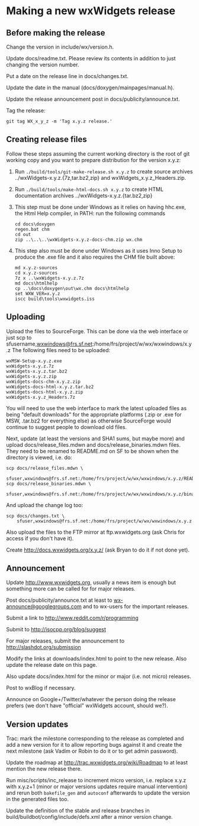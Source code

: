 Making a new wxWidgets release
==============================

Before making the release
-------------------------

Change the version in include/wx/version.h.

Update docs/readme.txt. Please review its contents in addition to just
changing the version number.

Put a date on the release line in docs/changes.txt.

Update the date in the manual (docs/doxygen/mainpages/manual.h).

Update the release announcement post in docs/publicity/announce.txt.

Tag the release:

    git tag WX_x_y_z -m 'Tag x.y.z release.'


Creating release files
----------------------

Follow these steps assuming the current working directory is the root of git
working copy and you want to prepare distribution for the version x.y.z:

1. Run `./build/tools/git-make-release.sh x.y.z` to create source archives
   ../wxWidgets-x.y.z.{7z,tar.bz2,zip} and wxWidgets_x.y.z_Headers.zip.

2. Run `./build/tools/make-html-docs.sh x.y.z` to create HTML documentation
   archives ../wxWidgets-x.y.z.{tar.bz2,zip}

3. This step must be done under Windows as it relies on having hhc.exe, the
   Html Help compiler, in PATH: run the following commands

    ```
    cd docs\doxygen
    regen.bat chm
    cd out
    zip ..\..\..\wxWidgets-x.y.z-docs-chm.zip wx.chm
    ```

4. This step also must be done under Windows as it uses Inno Setup to produce
   the .exe file and it also requires the CHM file built above:

    ```
    md x.y.z-sources
    cd x.y.z-sources
    7z x ..\wxWidgets-x.y.z.7z
    md docs\htmlhelp
    cp ..\docs\doxygen\out\wx.chm docs\htmlhelp
    set WXW_VER=x.y.z
    iscc build\tools\wxwidgets.iss
    ```


Uploading
---------

Upload the files to SourceForge. This can be done via the web interface or just
scp to sfusername,wxwindows@frs.sf.net:/home/frs/project/w/wx/wxwindows/x.y.z
The following files need to be uploaded:

    wxMSW-Setup-x.y.z.exe
    wxWidgets-x.y.z.7z
    wxWidgets-x.y.z.tar.bz2
    wxWidgets-x.y.z.zip
    wxWidgets-docs-chm-x.y.z.zip
    wxWidgets-docs-html-x.y.z.tar.bz2
    wxWidgets-docs-html-x.y.z.zip
    wxWidgets-x.y.z_Headers.7z

You will need to use the web interface to mark the latest uploaded files as
being "default downloads" for the appropriate platforms (.zip or .exe for MSW,
.tar.bz2 for everything else) as otherwise SourceForge would continue to suggest
people to download old files.

Next, update (at least the versions and SHA1 sums, but maybe more) and upload
docs/release_files.mdwn and docs/release_binaries.mdwn files. They need to be
renamed to README.md on SF to be shown when the directory is viewed, i.e. do:

    scp docs/release_files.mdwn \
        sfuser,wxwindows@frs.sf.net:/home/frs/project/w/wx/wxwindows/x.y.z/README.md
    scp docs/release_binaries.mdwn \
        sfuser,wxwindows@frs.sf.net:/home/frs/project/w/wx/wxwindows/x.y.z/binaries/README.md

And upload the change log too:

    scp docs/changes.txt \
        sfuser,wxwindows@frs.sf.net:/home/frs/project/w/wx/wxwindows/x.y.z


Also upload the files to the FTP mirror at ftp.wxwidgets.org (ask Chris for
access if you don't have it).

Create http://docs.wxwidgets.org/x.y.z/ (ask Bryan to do it if not done yet).


Announcement
------------

Update http://www.wxwidgets.org, usually a news item is enough but something
more can be called for for major releases.

Post docs/publicity/announce.txt at least to wx-announce@googlegroups.com and
to wx-users for the important releases.

Submit a link to http://www.reddit.com/r/programming

Submit to http://isocpp.org/blog/suggest

For major releases, submit the announcement to http://slashdot.org/submission

Modify the links at downloads/index.html to point to the new release. Also
update the release date on this page.

Also update docs/index.html for the minor or major (i.e. not micro) releases.

Post to wxBlog if necessary.

Announce on Google+/Twitter/whatever the person doing the release prefers (we
don't have "official" wxWidgets account, should we?).


Version updates
---------------

Trac: mark the milestone corresponding to the release as completed and add a
new version for it to allow reporting bugs against it and create the next
milestone (ask Vadim or Robin to do it or to get admin password).

Update the roadmap at http://trac.wxwidgets.org/wiki/Roadmap to at least
mention the new release there.

Run misc/scripts/inc_release to increment micro version, i.e. replace x.y.z
with x.y.z+1 (minor or major versions updates require manual intervention)
and rerun both `bakefile_gen` and `autoconf` afterwards to update the version
in the generated files too.

Update the definition of the stable and release branches in
build/buildbot/config/include/defs.xml after a minor version change.
